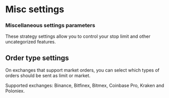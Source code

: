 # Misc settings

### Miscellaneous settings parameters

These strategy settings allow you to control your stop limit and other uncategorized features.







## Order type settings

On exchanges that support market orders, you can select which types of orders should be sent as limit or market.

Supported exchanges: Binance, Bitfinex, Bitmex, Coinbase Pro, Kraken and Poloniex.





